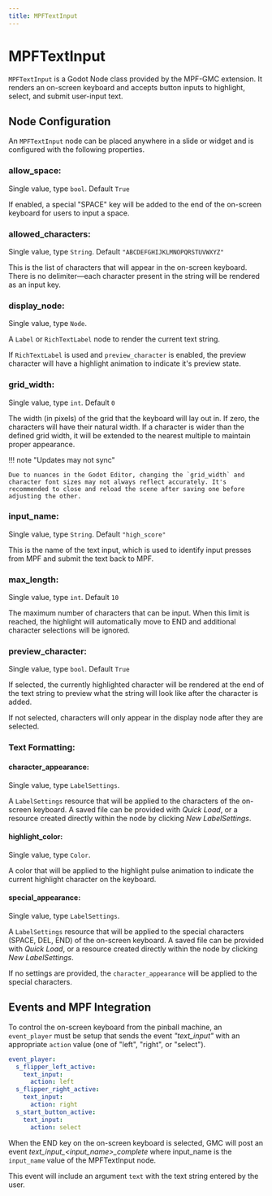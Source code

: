 ```yaml
---
title: MPFTextInput
---
```


# MPFTextInput

`MPFTextInput` is a Godot Node class provided by the MPF-GMC extension. It renders an on-screen keyboard and accepts button inputs to highlight, select, and submit user-input text.

## Node Configuration

An `MPFTextInput` node can be placed anywhere in a slide or widget and is configured with the following properties.

### allow_space:

Single value, type `bool`. Default `True`

If enabled, a special "SPACE" key will be added to the end of the on-screen keyboard for users to input a space.

### allowed_characters:

Single value, type `String`. Default `"ABCDEFGHIJKLMNOPQRSTUVWXYZ"`

This is the list of characters that will appear in the on-screen keyboard. There is no delimiter—each character present in the string will be rendered as an input key.

### display_node:

Single value, type `Node`.

A `Label` or `RichTextLabel` node to render the current text string.

If `RichTextLabel` is used and `preview_character` is enabled, the preview character will have a highlight animation to indicate it's preview state.

### grid_width:

Single value, type `int`. Default `0`

The width (in pixels) of the grid that the keyboard will lay out in. If zero, the characters will have their natural width. If a character is wider than the defined grid width, it will be extended to the nearest multiple to maintain proper appearance.

!!! note "Updates may not sync"

    Due to nuances in the Godot Editor, changing the `grid_width` and character font sizes may not always reflect accurately. It's recommended to close and reload the scene after saving one before adjusting the other.

### input_name:

Single value, type `String`. Default `"high_score"`

This is the name of the text input, which is used to identify input presses from MPF and submit the text back to MPF.

### max_length:

Single value, type `int`. Default `10`

The maximum number of characters that can be input. When this limit is reached, the highlight will automatically move to END and additional character selections will be ignored.

### preview_character:

Single value, type `bool`. Default `True`

If selected, the currently highlighted character will be rendered at the end of the text string to preview what the string will look like after the character is added.

If not selected, characters will only appear in the display node after they are selected.

### Text Formatting:


#### character_appearance:

Single value, type `LabelSettings`.

A `LabelSettings` resource that will be applied to the characters of the on-screen keyboard. A saved file can be provided with *Quick Load*, or a resource created directly within the node by clicking *New LabelSettings*.

#### highlight_color:

Single value, type `Color`.

A color that will be applied to the highlight pulse animation to indicate the current highlight character on the keyboard.

#### special_appearance:

Single value, type `LabelSettings`.

A `LabelSettings` resource that will be applied to the special characters (SPACE, DEL, END) of the on-screen keyboard. A saved file can be provided with *Quick Load*, or a resource created directly within the node by clicking *New LabelSettings*.

If no settings are provided, the `character_appearance` will be applied to the special characters.

## Events and MPF Integration

To control the on-screen keyboard from the pinball machine, an `event_player` must be setup that sends the event *"text_input"* with an appropriate `action` value (one of "left", "right", or "select").

``` yaml
event_player:
  s_flipper_left_active:
    text_input:
      action: left
  s_flipper_right_active:
    text_input:
      action: right
  s_start_button_active:
    text_input:
      action: select
```

When the END key on the on-screen keyboard is selected, GMC will post an event *text_input_\<input_name\>_complete* where input_name is the `input_name` value of the MPFTextInput node.

This event will include an argument `text` with the text string entered by the user.